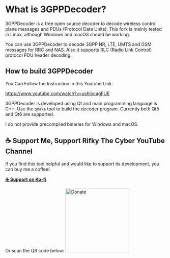 What is 3GPPDecoder?
=====================

3GPPDecoder is a free open source decoder to decode wireless control plane messages and PDUs (Protocol Data Units).
This fork is mainly tested in Linux, although Windows and macOS should be working.

You can use 3GPPDecoder to decode 3GPP NR, LTE, UMTS and GSM messages for RRC and NAS. Also it supports RLC (Radio Link Control) protocol PDU header decoding.

## How to build 3GPPDecoder

You Can Follow the Instruction in this Youtube Link:  

https://www.youtube.com/watch?v=ushlocagFUE



3GPPDecoder is developed using Qt and main programming language is C++.
Use the `qmake` tool to build the decoder program.
Currently both Qt5 and Qt6 are supported.

I do not provide precompiled binaries for Windows and macOS.

## ☕ Support Me, Support Rifky The Cyber YouTube Channel

If you find this tool helpful and would like to support its development, you can buy me a coffee!

**[☕ Support on Ko-fi](https://ko-fi.com/rifkythecyber)**

Or scan the QR code below:
<img src="https://github.com/user-attachments/assets/a6529b25-06eb-4072-9077-6682aad0807a" alt="Donate" width="200">

